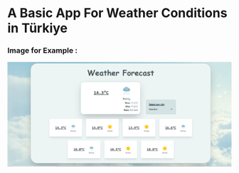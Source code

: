 

# A Basic App  For Weather Conditions in Türkiye

### Image for Example : 

 ![examplephoto](/weather-api.png)
